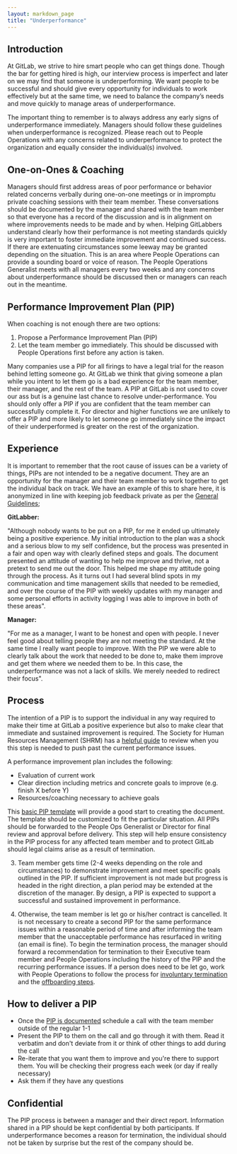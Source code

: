 ```yaml
---
layout: markdown_page
title: "Underperformance"
---
```


## Introduction

At GitLab, we strive to hire smart people who can get things done. Though the bar for getting hired is high, our interview process is imperfect and later on we may find
that someone is underperforming. We want people to be successful and should give every opportunity for individuals to work effectively but at the
same time, we need to balance the company’s needs and move quickly to manage areas of underperformance.

The important thing to remember is to always address any early signs of underperformance immediately. Managers should follow these guidelines when underperformance is recognized. Please reach out to People Operations with any concerns related to underperformance to protect the organization
and equally consider the individual(s) involved.

## One-on-Ones & Coaching

Managers should first address areas of poor performance or behavior related concerns verbally during one-on-one meetings or in impromptu private coaching sessions with their team member. These conversations should be documented by the manager and shared with the team member so that everyone has a record of the discussion and is in alignment on where improvements needs to be made and by when.
Helping GitLabbers understand clearly how their performance is not meeting standards quickly is very important to foster immediate improvement and continued success.
If there are extenuating circumstances some leeway may be granted depending on the situation. This is an area where People Operations can provide a sounding board or voice of reason. The People Operations Generalist meets with all managers every two weeks and any concerns about underperformance should be discussed then or managers can reach out in the meantime.

## Performance Improvement Plan (PIP)

When coaching is not enough there are two options:

1. Propose a Performance Improvement Plan (PIP)
2. Let the team member go immediately. This should be discussed with People Operations first before any action is taken.

Many companies use a PIP for all firings to have a legal trial for the reason behind letting someone go.
At GitLab we think that giving someone a plan while you intent to let them go is a bad experience for the team member, their manager, and the rest of the team.
A PIP at GitLab is not used to cover our ass but is a genuine last chance to resolve under-performance.
You should only offer a PIP if you are confident that the team member can successfully complete it.
For director and higher functions we are unlikely to offer a PIP and more likely to let someone go immediately since the impact of their underperformed is greater on the rest of the organization.

## Experience

It is important to remember that the root cause of issues can be a variety of things, PIPs are not intended to be a negative document. They are an opportunity for the manager and their team member to work together to get the individual back on track. We have an example of this to share here, it is anonymized in line with keeping job feedback private as per the [General Guidelines](https://about.gitlab.com/handbook/general-guidelines);

**GitLabber:**

"Although nobody wants to be put on a PIP, for me it ended up ultimately being a positive experience.  My initial introduction to the plan was a shock and a serious blow to my self confidence, but the process was presented in a fair and open way with clearly defined steps and goals.  The document presented an attitude of wanting to help me improve and thrive, not a pretext to send me out the door.  This helped me shape my attitude going through the process.  As it turns out I had several blind spots in my communication and time management skills that needed to be remedied, and over the course of the PIP with weekly updates with my manager and some personal efforts in activity logging I was able to improve in both of these areas".

**Manager:**

"For me as a manager, I want to be honest and open with people. I never feel good about telling people they are not meeting the standard. At the same time I really want people to improve. With the PIP we were able to clearly talk about the work that needed to be done to, make them improve and get them where we needed them to be. In this case, the underperformance was not a lack of skills. We merely needed to redirect their focus".

## Process

The intention of a PIP is to support the individual in any way required to make their time at GitLab a positive experience but also to make clear that immediate and sustained improvement
is required. The Society for Human Resources Management (SHRM) has a [helpful guide](https://www.shrm.org/templatestools/howtoguides/pages/performanceimprovementplan.aspx) to review when
you this step is needed to push past the current performance issues.

A performance improvement plan includes the following:

   * Evaluation of current work
   * Clear direction including metrics and concrete goals to improve (e.g. finish X before Y)
   * Resources/coaching necessary to achieve goals

This [basic PIP template](https://docs.google.com/document/d/1AsVwUikcUofl58eLWhiEEUFJqtwgUQNdDo5lM98bP7o/edit) will provide a good start to creating the document. The template should be customized to fit the particular situation. All PIPs should be forwarded to the People Ops Generalist or Director for final review and approval before delivery. This step will help ensure consistency in the PIP process for any affected team member and to protect GitLab should legal claims arise as a result of termination.

3) Team member gets time (2-4 weeks depending on the role and circumstances) to demonstrate improvement and meet specific goals outlined in the PIP. If sufficient improvement is not made but progress is headed in the right direction, a plan period may be extended at the discretion of the manager.  By design, a PIP is expected to support a successful and sustained improvement in performance.

4) Otherwise, the team member is let go or his/her contract is cancelled. It is not necessary to create a second PIP for the same performance issues within a reasonable period of time and after informing the team member that the unacceptable performance has resurfaced in writing (an email is fine). To begin the termination process, the manager should forward a recommendation for termination to their Executive team member and People Operations including the history of the PIP and the recurring performance issues. If a person does need to be let go, work with People Operations to follow the process for [involuntary termination](/handbook/people-operations/#involuntary-terminations) and the [offboarding steps](https://gitlab.com/gitlab-com/peopleops/blob/master/.gitlab/issue_templates/offboarding.md).

## How to deliver a PIP

 - Once the [PIP is documented](https://docs.google.com/document/d/1AsVwUikcUofl58eLWhiEEUFJqtwgUQNdDo5lM98bP7o/edit) schedule a call with the team member outside of the regular 1-1
 - Present the PIP to them on the call and go through it with them. Read it verbatim and don't deviate from it or think of other things to add during the call
 - Re-iterate that you want them to improve and you're there to support them. You will be checking their progress each week (or day if really necessary)
 - Ask them if they have any questions



## Confidential

The PIP process is between a manager and their direct report. Information shared in a PIP should be kept confidential by both participants. If underperformance becomes a reason for termination, the individual should not be taken by surprise but the rest of the company should be.
